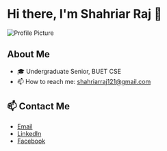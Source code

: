 # Hi there, I'm Shahriar Raj 👋

![Profile Picture](https://your-profile-pic-url)

## About Me
- 🎓 Undergraduate Senior, BUET CSE
- 📫 How to reach me: shahriarraj121@gmail.com

## 📫 Contact Me
- [Email](mailto:shahriarraj121@gmail.com)
- [LinkedIn](https://www.linkedin.com/in/shahriar-raj-724638213/)
- [Facebook](https://www.facebook.com/shahriarraj24/)
